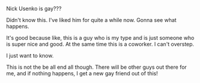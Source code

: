 Nick Usenko is gay???

Didn't know this. I've liked him for quite a while now. Gonna see what happens.

It's good because like, this is a guy who is my type and is just someone who is super nice and good. At the same time this is a coworker. I can't overstep.

I just want to know.

This is not the be all end all though. There will be other guys out there for me, and if nothing happens, I get a new gay friend out of this!